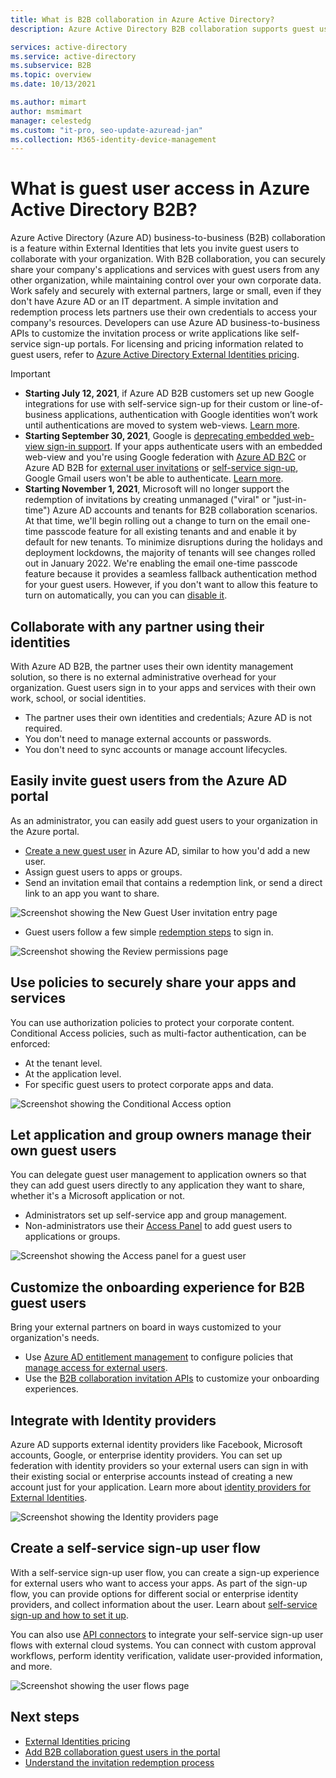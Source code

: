 ```yaml
---
title: What is B2B collaboration in Azure Active Directory?
description: Azure Active Directory B2B collaboration supports guest user access so you can securely share resources and collaborate with external partners.

services: active-directory
ms.service: active-directory
ms.subservice: B2B
ms.topic: overview
ms.date: 10/13/2021

ms.author: mimart
author: msmimart
manager: celestedg
ms.custom: "it-pro, seo-update-azuread-jan"
ms.collection: M365-identity-device-management
---
```


# What is guest user access in Azure Active Directory B2B?

Azure Active Directory (Azure AD) business-to-business (B2B) collaboration is a feature within External Identities that lets you invite guest users to collaborate with your organization. With B2B collaboration, you can securely share your company's applications and services with guest users from any other organization, while maintaining control over your own corporate data. Work safely and securely with external partners, large or small, even if they don't have Azure AD or an IT department. A simple invitation and redemption process lets partners use their own credentials to access your company's resources. Developers can use Azure AD business-to-business APIs to customize the invitation process or write applications like self-service sign-up portals. For licensing and pricing information related to guest users, refer to [Azure Active Directory External Identities pricing](https://azure.microsoft.com/pricing/details/active-directory/external-identities/).  

> [!IMPORTANT]
>
> - **Starting July 12, 2021**,  if Azure AD B2B customers set up new Google integrations for use with self-service sign-up for their custom or line-of-business applications, authentication with Google identities won’t work until authentications are moved to system web-views. [Learn more](google-federation.md#deprecation-of-web-view-sign-in-support).
> - **Starting September 30, 2021**, Google is [deprecating embedded web-view sign-in support](https://developers.googleblog.com/2016/08/modernizing-oauth-interactions-in-native-apps.html). If your apps authenticate users with an embedded web-view and you're using Google federation with [Azure AD B2C](../../active-directory-b2c/identity-provider-google.md) or Azure AD B2B for [external user invitations](google-federation.md) or [self-service sign-up](identity-providers.md), Google Gmail users won't be able to authenticate. [Learn more](google-federation.md#deprecation-of-web-view-sign-in-support).
> - **Starting November 1, 2021**, Microsoft will no longer support the redemption of invitations by creating unmanaged ("viral" or "just-in-time") Azure AD accounts and tenants for B2B collaboration scenarios. At that time, we'll begin rolling out a change to turn on the email one-time passcode feature for all existing tenants and and enable it by default for new tenants. To minimize disruptions during the holidays and deployment lockdowns, the majority of tenants will see changes rolled out in January 2022. We're enabling the email one-time passcode feature because it provides a seamless fallback authentication method for your guest users. However, if you don't want to allow this feature to turn on automatically, you can you can [disable it](../articles/active-directory/external-identities/one-time-passcode.md#disable-email-one-time-passcode).

## Collaborate with any partner using their identities

With Azure AD B2B, the partner uses their own identity management solution, so there is no external administrative overhead for your organization. Guest users sign in to your apps and services with their own work, school, or social identities.

- The partner uses their own identities and credentials; Azure AD is not required.
- You don't need to manage external accounts or passwords.
- You don't need to sync accounts or manage account lifecycles.  

## Easily invite guest users from the Azure AD portal

As an administrator, you can easily add guest users to your organization in the Azure portal.

- [Create a new guest user](b2b-quickstart-add-guest-users-portal.md) in Azure AD, similar to how you'd add a new user.
- Assign guest users to apps or groups.
- Send an invitation email that contains a redemption link, or send a direct link to an app you want to share.

![Screenshot showing the New Guest User invitation entry page](media/what-is-b2b/add-a-b2b-user-to-azure-portal.png)

- Guest users follow a few simple [redemption steps](redemption-experience.md) to sign in.

![Screenshot showing the Review permissions page](media/what-is-b2b/consentscreen.png)


## Use policies to securely share your apps and services

You can use authorization policies to protect your corporate content. Conditional Access policies, such as multi-factor authentication, can be enforced:

- At the tenant level.
- At the application level.
- For specific guest users to protect corporate apps and data.

![Screenshot showing the Conditional Access option](media/what-is-b2b/tutorial-mfa-policy-2.png)



## Let application and group owners manage their own guest users

You can delegate guest user management to application owners so that they can add guest users directly to any application they want to share, whether it's a Microsoft application or not.

- Administrators set up self-service app and group management.
- Non-administrators use their [Access Panel](https://myapps.microsoft.com) to add guest users to applications or groups.

![Screenshot showing the Access panel for a guest user](media/what-is-b2b/access-panel-manage-app.png)

## Customize the onboarding experience for B2B guest users

Bring your external partners on board in ways customized to your organization's needs.

- Use [Azure AD entitlement management](../governance/entitlement-management-overview.md) to configure policies that [manage access for external users](../governance/entitlement-management-external-users.md#how-access-works-for-external-users).
- Use the [B2B collaboration invitation APIs](/graph/api/resources/invitation) to customize your onboarding experiences.

## Integrate with Identity providers

Azure AD supports external identity providers like Facebook, Microsoft accounts, Google, or enterprise identity providers. You can set up federation with identity providers so your external users can sign in with their existing social or enterprise accounts instead of creating a new account just for your application. Learn more about [identity providers for External Identities](identity-providers.md).

![Screenshot showing the Identity providers page](media/what-is-b2b/identity-providers.png)


## Create a self-service sign-up user flow

With a self-service sign-up user flow, you can create a sign-up experience for external users who want to access your apps. As part of the sign-up flow, you can provide options for different social or enterprise identity providers, and collect information about the user. Learn about [self-service sign-up and how to set it up](self-service-sign-up-overview.md).

You can also use [API connectors](api-connectors-overview.md) to integrate your self-service sign-up user flows with external cloud systems. You can connect with custom approval workflows, perform identity verification, validate user-provided information, and more.

![Screenshot showing the user flows page](media/what-is-b2b/self-service-sign-up-user-flow-overview.png)
<!--TODO: Add screenshot with API connectors -->

## Next steps

- [External Identities pricing](external-identities-pricing.md)
- [Add B2B collaboration guest users in the portal](add-users-administrator.md)
- [Understand the invitation redemption process](redemption-experience.md)
